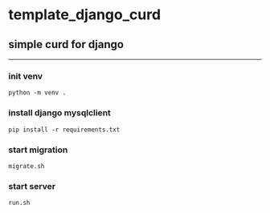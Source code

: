 # template_django_curd
## simple curd for django
---

### init venv
    python -m venv .

### install django mysqlclient
    pip install -r requirements.txt

### start migration
    migrate.sh

### start server
    run.sh